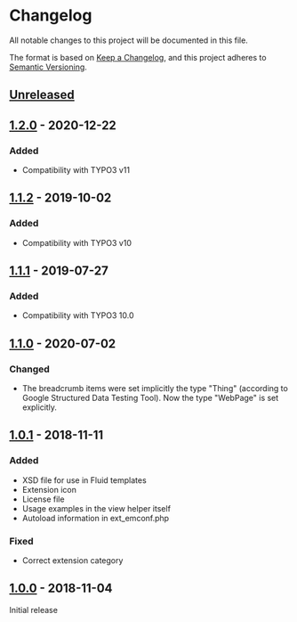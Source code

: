 # Changelog
All notable changes to this project will be documented in this file.

The format is based on [Keep a Changelog](https://keepachangelog.com/en/1.0.0/),
and this project adheres to [Semantic Versioning](https://semver.org/spec/v2.0.0.html).

## [Unreleased]

## [1.2.0] - 2020-12-22

### Added
- Compatibility with TYPO3 v11

## [1.1.2] - 2019-10-02

### Added
- Compatibility with TYPO3 v10

## [1.1.1] - 2019-07-27

### Added
- Compatibility with TYPO3 10.0

## [1.1.0] - 2020-07-02

### Changed
- The breadcrumb items were set implicitly the type "Thing" (according to Google Structured Data Testing Tool). Now the type "WebPage" is set explicitly.

## [1.0.1] - 2018-11-11

### Added
- XSD file for use in Fluid templates
- Extension icon
- License file
- Usage examples in the view helper itself
- Autoload information in ext_emconf.php

### Fixed
- Correct extension category

## [1.0.0] - 2018-11-04

Initial release


[Unreleased]: https://github.com/brotkrueml/jobrouter-client/compare/v1.2.0...HEAD
[1.2.0]: https://github.com/brotkrueml/sdbreadcrumb/compare/v1.1.2...v1.2.0
[1.1.2]: https://github.com/brotkrueml/sdbreadcrumb/compare/v1.1.1...v1.1.2
[1.1.1]: https://github.com/brotkrueml/sdbreadcrumb/compare/v1.1.0...v1.1.1
[1.1.0]: https://github.com/brotkrueml/sdbreadcrumb/compare/v1.0.1...v1.1.0
[1.0.1]: https://github.com/brotkrueml/sdbreadcrumb/compare/v1.0.0...v1.0.1
[1.0.0]: https://github.com/brotkrueml/sdbreadcrumb/releases/tag/v1.0.0

